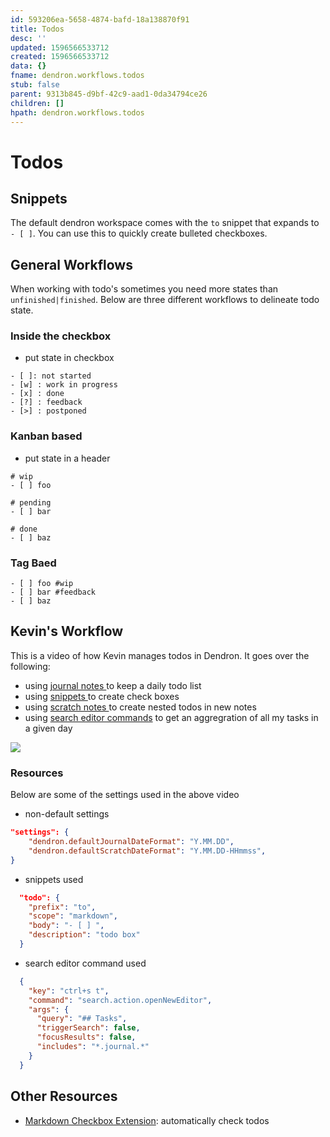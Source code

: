 ```yaml
---
id: 593206ea-5658-4874-bafd-18a138870f91
title: Todos
desc: ''
updated: 1596566533712
created: 1596566533712
data: {}
fname: dendron.workflows.todos
stub: false
parent: 9313b845-d9bf-42c9-aad1-0da34794ce26
children: []
hpath: dendron.workflows.todos
---
```

# Todos

## Snippets

The default dendron workspace comes with the `to` snippet that expands to `- [ ]`. You can use this to quickly create bulleted checkboxes. 

## General Workflows

When working with todo's sometimes you need more states than `unfinished|finished`. Below are three different workflows to delineate todo state. 

### Inside the checkbox

- put state in checkbox

```
- [ ]: not started
- [w] : work in progress
- [x] : done
- [?] : feedback
- [>] : postponed
```

### Kanban based

- put state in a header

```
# wip
- [ ] foo

# pending
- [ ] bar

# done
- [ ] baz
```

### Tag Baed

```
- [ ] foo #wip
- [ ] bar #feedback
- [ ] baz
```

## Kevin's Workflow

This is a video of how Kevin manages todos in Dendron. It goes over the following:

- using [journal notes ](5c213aa6-e4ba-49e8-85c5-1bdcb33ce202) to keep a daily todo list
- using [snippets ](9eca1992-7540-4d9d-97fb-328b27748b2c) to create check boxes
- using [scratch notes ](5c213aa6-e4ba-49e8-85c5-1bdcb33ce202) to create nested todos in new notes
- using [search editor commands](https://code.visualstudio.com/updates/v1_47#_new-search-editor-command-arguments) to get an aggregration of all my tasks in a given day

<a href="https://www.loom.com/share/88cfdc3e900a4f4eadf7b14429e01d65"> 
<img style="" src="https://cdn.loom.com/sessions/thumbnails/88cfdc3e900a4f4eadf7b14429e01d65-with-play.gif"> 
</a>

### Resources

Below are some of the settings used in the above video

- non-default settings

```json
"settings": {
    "dendron.defaultJournalDateFormat": "Y.MM.DD",
    "dendron.defaultScratchDateFormat": "Y.MM.DD-HHmmss",
}
```

- snippets used

```json
  "todo": {
    "prefix": "to",
    "scope": "markdown",
    "body": "- [ ] ",
    "description": "todo box"
  }
```

- search editor command used

```json
  {
    "key": "ctrl+s t",
    "command": "search.action.openNewEditor",
    "args": {
      "query": "## Tasks",
      "triggerSearch": false,
      "focusResults": false,
      "includes": "*.journal.*"
    }
  }
```

## Other Resources

- [Markdown Checkbox Extension](https://marketplace.visualstudio.com/items?itemName=PKief.markdown-checkbox): automatically check todos
